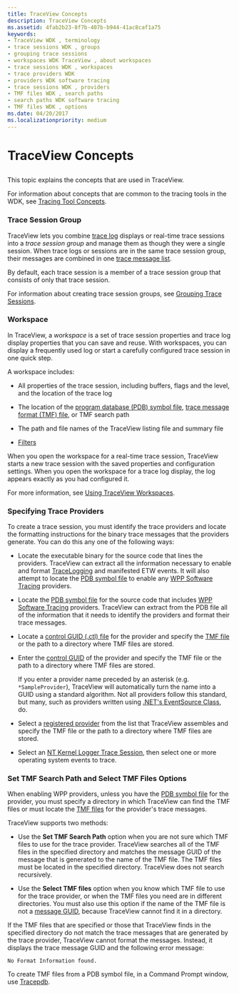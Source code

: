 ```yaml
---
title: TraceView Concepts
description: TraceView Concepts
ms.assetid: 4fab2b23-8f7b-407b-b944-41ac8caf1a75
keywords:
- TraceView WDK , terminology
- trace sessions WDK , groups
- grouping trace sessions
- workspaces WDK TraceView , about workspaces
- trace sessions WDK , workspaces
- trace providers WDK
- providers WDK software tracing
- trace sessions WDK , providers
- TMF files WDK , search paths
- search paths WDK software tracing
- TMF files WDK , options
ms.date: 04/20/2017
ms.localizationpriority: medium
---
```


# TraceView Concepts

## <span id="ddk_traceview_concepts_tools"></span><span id="DDK_TRACEVIEW_CONCEPTS_TOOLS"></span>

This topic explains the concepts that are used in TraceView.

For information about concepts that are common to the tracing tools in the WDK, see [Tracing Tool Concepts](tracing-tool-concepts.md).

### <span id="Trace_Session_Group"></span><span id="trace_session_group"></span><span id="TRACE_SESSION_GROUP"></span>Trace Session Group

TraceView lets you combine [trace log](trace-log.md) displays or real-time trace sessions into a *trace session group* and manage them as though they were a single session. When trace logs or sessions are in the same trace session group, their messages are combined in one [trace message list](trace-message-lists.md).

By default, each trace session is a member of a trace session group that consists of only that trace session.

For information about creating trace session groups, see [Grouping Trace Sessions](grouping-trace-sessions.md).

### <span id="Workspace"></span><span id="workspace"></span><span id="WORKSPACE"></span>Workspace

In TraceView, a *workspace* is a set of trace session properties and trace log display properties that you can save and reuse. With workspaces, you can display a frequently used log or start a carefully configured trace session in one quick step.

A workspace includes:

- All properties of the trace session, including buffers, flags and the level, and the location of the trace log

- The location of the [program database (PDB) symbol file](pdb-symbol-files.md), [trace message format (TMF) file](trace-message-format-file.md), or TMF search path

- The path and file names of the TraceView listing file and summary file

- [Filters](filtering-trace-messages.md)

When you open the workspace for a real-time trace session, TraceView starts a new trace session with the saved properties and configuration settings. When you open the workspace for a trace log display, the log appears exactly as you had configured it.

For more information, see [Using TraceView Workspaces](using-traceview-workspaces.md).

### <span id="Specifying_Trace_Providers"></span><span id="specifying_trace_providers"></span><span id="SPECIFYING_TRACE_PROVIDERS"></span>Specifying Trace Providers

To create a trace session, you must identify the trace providers and locate the formatting instructions for the binary trace messages that the providers generate. You can do this any one of the following ways:

- Locate the executable binary for the source code that lines the providers. TraceView can extract all the information necessary to enable and format [TraceLogging](/windows/desktop/tracelogging/trace-logging-portal) and manifested ETW events. It will also attempt to locate the [PDB symbol file](pdb-symbol-files.md) to enable any [WPP Software Tracing](wpp-software-tracing.md) providers.

- Locate the [PDB symbol file](pdb-symbol-files.md) for the source code that includes [WPP Software Tracing](wpp-software-tracing.md) providers. TraceView can extract from the PDB file all of the information that it needs to identify the providers and format their trace messages.

- Locate a [control GUID (.ctl) file](control-guid-file.md) for the provider and specify the [TMF file](trace-message-format-file.md) or the path to a directory where TMF files are stored.

- Enter the [control GUID](control-guid.md) of the provider and specify the TMF file or the path to a directory where TMF files are stored.

    If you enter a provider name preceded by an asterisk (e.g. ```*SampleProvider```), TraceView will automatically turn the name into a GUID using a standard algorithm. Not all providers follow this standard, but many, such as providers written using [.NET's EventSource Class](/dotnet/api/system.diagnostics.tracing.eventsource), do.

- Select a [registered provider](registered-provider.md) from the list that TraceView assembles and specify the TMF file or the path to a directory where TMF files are stored.

- Select an [NT Kernel Logger Trace Session](nt-kernel-logger-trace-session.md), then select one or more operating system events to trace.

### <span id="Set_TMF_Search_Path_and_Select_TMF_Files_Options"></span><span id="set_tmf_search_path_and_select_tmf_files_options"></span><span id="SET_TMF_SEARCH_PATH_AND_SELECT_TMF_FILES_OPTIONS"></span>Set TMF Search Path and Select TMF Files Options

When enabling WPP providers, unless you have the [PDB symbol file](pdb-symbol-files.md) for the provider, you must specify a directory in which TraceView can find the TMF files or must locate the [TMF files](trace-message-format-file.md) for the provider's trace messages.

TraceView supports two methods:

- Use the **Set TMF Search Path** option when you are not sure which TMF files to use for the trace provider. TraceView searches all of the TMF files in the specified directory and matches the message GUID of the message that is generated to the name of the TMF file. The TMF files must be located in the specified directory. TraceView does not search recursively.

- Use the **Select TMF files** option when you know which TMF file to use for the trace provider, or when the TMF files you need are in different directories. You must also use this option if the name of the TMF file is not a [message GUID](message-guid.md), because TraceView cannot find it in a directory.

If the TMF files that are specified or those that TraceView finds in the specified directory do not match the trace messages that are generated by the trace provider, TraceView cannot format the messages. Instead, it displays the trace message GUID and the following error message:

```
No Format Information found.
```

To create TMF files from a PDB symbol file, in a Command Prompt window, use [Tracepdb](tracepdb.md).